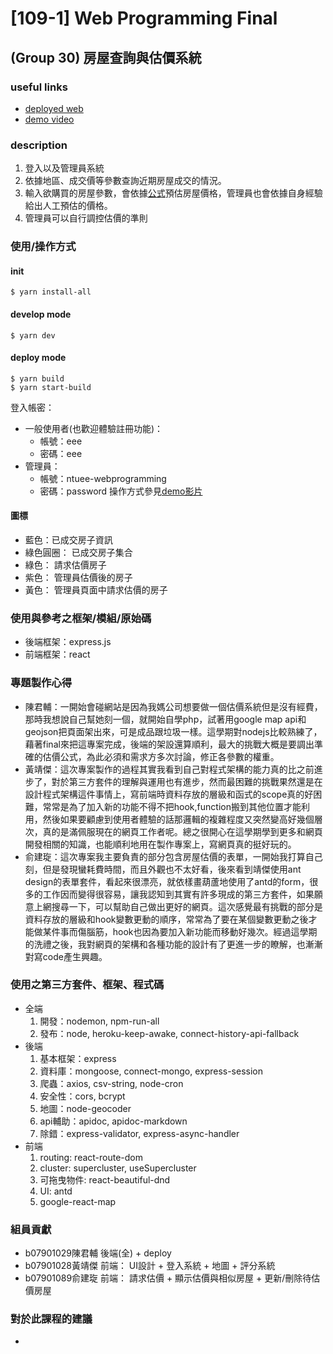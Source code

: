 # [109-1] Web Programming Final 
## (Group 30) 房屋查詢與估價系統
### useful links
* [deployed web](https://houses-valuation.herokuapp.com/)
* [demo video](#)
### description
1. 登入以及管理員系統
2. 依據地區、成交價等參數查詢近期房屋成交的情況。
3. 輸入欲購買的房屋參數，會依據[公式](https://github.com/Claude0311/web-final/tree/main/backend#估價公式)預估房屋價格，管理員也會依據自身經驗給出人工預估的價格。
4. 管理員可以自行調控估價的準則
### 使用/操作方式
#### init
```
$ yarn install-all
```
#### develop mode
```
$ yarn dev
```
#### deploy mode
```
$ yarn build
$ yarn start-build
```
登入帳密：
* 一般使用者(也歡迎體驗註冊功能)：
    * 帳號：eee
    * 密碼：eee
* 管理員：
    * 帳號：ntuee-webprogramming
    * 密碼：password
操作方式參見[demo影片](#useful-links)
#### 圖標
* 藍色：已成交房子資訊
* 綠色圓圈： 已成交房子集合
* 綠色： 請求估價房子
* 紫色： 管理員估價後的房子
* 黃色： 管理員頁面中請求估價的房子
### 使用與參考之框架/模組/原始碼
* 後端框架：express.js
* 前端框架：react
### 專題製作心得
* 陳君輔：一開始會碰網站是因為我媽公司想要做一個估價系統但是沒有經費，那時我想說自己幫她刻一個，就開始自學php，試著用google map api和geojson把頁面架出來，可是成品跟垃圾一樣。這學期對nodejs比較熟練了，藉著final來把這專案完成，後端的架設還算順利，最大的挑戰大概是要調出準確的估價公式，為此必須和需求方多次討論，修正各參數的權重。
* 黃靖傑：這次專案製作的過程其實我看到自己對程式架構的能力真的比之前進步了，對於第三方套件的理解與運用也有進步，然而最困難的挑戰果然還是在設計程式架構這件事情上，寫前端時資料存放的層級和函式的scope真的好困難，常常是為了加入新的功能不得不把hook,function搬到其他位置才能利用，然後如果要顧慮到使用者體驗的話那邏輯的複雜程度又突然變高好幾個層次，真的是滿佩服現在的網頁工作者呢。總之很開心在這學期學到更多和網頁開發相關的知識，也能順利地用在製作專案上，寫網頁真的挺好玩的。
* 俞建琁：這次專案我主要負責的部分包含房屋估價的表單，一開始我打算自己刻，但是發現蠻耗費時間，而且外觀也不太好看，後來看到靖傑使用ant design的表單套件，看起來很漂亮，就依樣畫葫蘆地使用了antd的form，很多的工作因而變得很容易，讓我認知到其實有許多現成的第三方套件，如果願意上網搜尋一下，可以幫助自己做出更好的網頁。這次感覺最有挑戰的部分是資料存放的層級和hook變數更動的順序，常常為了要在某個變數更動之後才能做某件事而傷腦筋，hook也因為要加入新功能而移動好幾次。經過這學期的洗禮之後，我對網頁的架構和各種功能的設計有了更進一步的瞭解，也漸漸對寫code產生興趣。
### 使用之第三方套件、框架、程式碼
* 全端
    1. 開發：nodemon, npm-run-all
    2. 發布：node, heroku-keep-awake, connect-history-api-fallback
* 後端
    1. 基本框架：express
    2. 資料庫：mongoose, connect-mongo, express-session
    3. 爬蟲：axios, csv-string, node-cron
    4. 安全性：cors, bcrypt
    5. 地圖：node-geocoder
    6. api輔助：apidoc, apidoc-markdown
    7. 除錯：express-validator, express-async-handler
* 前端
    1. routing: react-route-dom
    2. cluster: supercluster, useSupercluster
    3. 可拖曳物件: react-beautiful-dnd
    4. UI: antd
    5. google-react-map
### 組員貢獻
* b07901029陳君輔
後端(全) + deploy
* b07901028黃靖傑
前端： UI設計 + 登入系統 + 地圖 + 評分系統
* b07901089俞建琁
前端： 請求估價 + 顯示估價與相似房屋 + 更新/刪除待估價房屋
### 對於此課程的建議
* 
